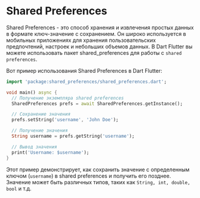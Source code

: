 # Shared Preferences
Shared Preferences - это способ хранения и извлечения простых данных в формате ключ-значение с сохранением. Он широко используется в мобильных приложениях для хранения пользовательских предпочтений, настроек и небольших объемов данных. В Dart Flutter вы можете использовать пакет shared_preferences для работы с `shared preferences`.

Вот пример использования Shared Preferences в Dart Flutter:
```dart
import 'package:shared_preferences/shared_preferences.dart';

void main() async {
  // Получение экземпляра shared preferences
  SharedPreferences prefs = await SharedPreferences.getInstance();

  // Сохранение значения
  prefs.setString('username', 'John Doe');

  // Получение значения
  String username = prefs.getString('username');

  // Вывод значения
  print('Username: $username');
}
```
Этот пример демонстрирует, как сохранить значение с определенным ключом (`username`) в shared preferences и получить его позднее. Значение может быть различных типов, таких как `String, int, double, bool` и т.д.